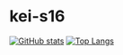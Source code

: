 # kei-s16
[![GitHub stats](https://github-readme-stats.vercel.app/api?username=kei-s16&count_private=true&show_icons=true&theme=solarized-light&line_height=20)](https://github.com/anuraghazra/github-readme-stats)
[![Top Langs](https://github-readme-stats.vercel.app/api/top-langs/?username=kei-s16&show_icons=true&theme=solarized-light&layout=compact)](https://github.com/anuraghazra/github-readme-stats)
